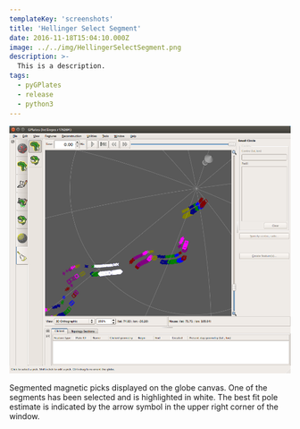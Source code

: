 ```yaml
---
templateKey: 'screenshots'
title: 'Hellinger Select Segment'
date: 2016-11-18T15:04:10.000Z
image: ../../img/HellingerSelectSegment.png
description: >-
  This is a description. 
tags:
  - pyGPlates
  - release
  - python3
---
```

![Hellinger Select Segment](../../img/HellingerSelectSegment.png)

Segmented magnetic picks displayed on the globe canvas. One of the segments has been selected and is highlighted in white. The best fit pole estimate is indicated by the arrow symbol in the upper right corner of the window.
